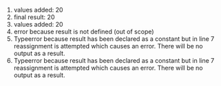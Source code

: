 1. values added: 20
2. final result: 20
3. values added: 20
4. error because result is not defined (out of scope)
5. Typeerror because result has been declared as a constant but in line 7 reassignment is attempted which causes an error. There will be no output as a result.
6. Typeerror because result has been declared as a constant but in line 7 reassignment is attempted which causes an error. There will be no output as a result.
